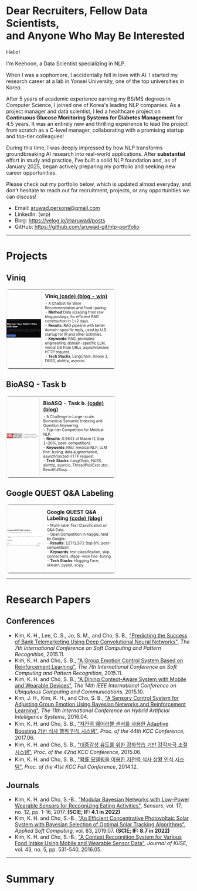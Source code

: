 # Dear Recruiters, Fellow Data Scientists, <br>and Anyone Who May Be Interested

Hello!

I'm Keehoon, a Data Scientist specializing in NLP.

When I was a sophomore, I accidentally fell in love with AI. I started my research career at a lab in Yonsei University, one of the top universities in Korea.

After 5 years of academic experience earning my BS/MS degrees in Computer Science, I joined one of Korea's leading NLP companies. As a project manager and data scientist, I led a healthcare project on **Continuous Glucose Monitoring Systems for Diabetes Management** for 4.5 years. It was an entirely new and thrilling experience to lead the project from scratch as a C-level manager, collaborating with a promising startup and top-tier colleagues!

During this time, I was deeply impressed by how NLP transforms groundbreaking AI research into real-world applications. After **substantial** effort in study and practice, I’ve built a solid NLP foundation and, as of January 2025, began actively preparing my portfolio and seeking new career opportunities.

Please check out my portfolio below, which is updated almost everyday, and don’t hesitate to reach out for recruitment, projects, or any opportunities we can discuss!

- Email: aruwad.persona@gmail.com
- LinkedIn: (wip)
- Blog: https://velog.io/@aruwad/posts
- GitHub: https://github.com/aruwad-git/nlp-portfolio

---

# Projects

## Viniq

<table style="border: 1px solid #ddd; border-radius: 8px; width: 300px;">
  <tr>
    <td style="padding: 0; border-right: 1px solid #ddd; width: 250px;">
      <a href="https://github.com/aruwad-git/nlp-portfolio/tree/main/2_Project/3_Viniq" style="text-decoration: none; color: inherit;">
        <img src="./2_Project/3_Viniq/figs/logo.JPG" alt="Viniq" style="width: 250px; height: auto;">
      </a>
    </td>
    <td style="padding: 10px; vertical-align: top; width: 350px; color: inherit;">
      <h3 style="margin: 0; font-size: 14px;">Viniq<a href="https://github.com/aruwad-git/nlp-portfolio/tree/main/2_Project/3_Viniq"> (code) </a> <a href=""> (blog - wip) </a></h3>
      <p style="margin: 5px 0; font-size: 10px;">
        - A Chatbot for Wine Recommendation and Food-paring.<br>  
        - <b>Method</b>:Data scraping from raw blog postings, for efficient RAG construction in 1~2 days.<br> 
        - <b>Results</b>: RAG pipeline with better domain-specific reply, used by U.S. startup for IR and other activities.<br>
        - <b>Keywords</b>: RAG, prompted engineering, domain-specific LLM, vector DB from URLs, asynchronized HTTP request.<br>
        - <b>Tech Stacks</b>: LangChain, Goose 3, FAISS, aiohttp, asyncio.
      </p>
    </td>
  </tr>
</table>

## BioASQ - Task b 

<table style="border: 1px solid #ddd; border-radius: 8px; width: 300px;">
  <tr>
    <td style="padding: 0; border-right: 1px solid #ddd; width: 250px;">
      <a href="https://github.com/aruwad-git/nlp-portfolio/tree/main/2_Project/2_BioASQ" style="text-decoration: none; color: inherit;">
        <img src="./2_Project/2_BioASQ/figs/icon.JPG" alt="BioASQ" style="width: 250px; height: auto;">
      </a>
    </td>
    <td style="padding: 10px; vertical-align: top; width: 350px; color: inherit;">
      <h3 style="margin: 0; font-size: 14px;">BioASQ - Task b. <a href="https://github.com/aruwad-git/nlp-portfolio/tree/main/2_Project/2_BioASQ"> (code) </a> <a href="https://velog.io/@aruwad/BioASQ-12b"> (blog) </a></h3>
      <p style="margin: 5px 0; font-size: 10px;">
        - A Challenge in Large-scale Biomedical Semantic Indexing and Question Answering.<br>  
        - Top-tier Competition for Medical NLP.<br> 
        - <b>Results</b>: 0.9541 of Macro f1 (top 1~20%, post-competition).<br>
        - <b>Keywords</b>: RAG, medical NLP, LLM fine-tuning, data augmentation, asynchronized HTTP request.<br>
        - <b>Tech Stacks</b>: LangChain, FAISS, aiohttp, asyncio, ThreadPoolExecutor, BeautifulSoup.
      </p>
    </td>
  </tr>
</table>


## Google QUEST Q&A Labeling


<table style="border: 1px solid #ddd; border-radius: 8px; width: 300px;">
  <tr>
    <td style="padding: 0; border-right: 1px solid #ddd; width: 250px;">
      <a href="https://github.com/aruwad-git/nlp-portfolio/tree/main/2_Project/1_Google_QUEST" style="text-decoration: none; color: inherit;">
        <img src="./2_Project/1_Google_QUEST/Icon.JPG" alt="Google QUEST Q&A Labeling" style="width: 250px; height: auto;">
      </a>
    </td>
    <td style="padding: 10px; vertical-align: top; width: 350px; color: inherit;">
      <h3 style="margin: 0; font-size: 14px;">Google QUEST Q&A Labeling  <a href="https://github.com/aruwad-git/nlp-portfolio/tree/main/2_Project/1_Google_QUEST"> (code) </a> <a href="https://velog.io/@aruwad/Kaggle-Google-QUEST"> (blog) </a></h3></h3>
      <p style="margin: 5px 0; font-size: 10px;">
        - Multi-label Text Classification on Q&A Data.<br>
        - Open Competition in Kaggle, held by Google.<br>
        - <b>Results</b>: 127/1,572 (top 8%, post-competition)<br>
        - <b>Keywords</b>: text classification, skip connections, stage-wise fine-tuning.<br>
        - <b>Tech Stacks</b>: Hugging Face, sklearn, pyplot, scipy.
      </p>
    </td>
  </tr>
</table>




---

# Research Papers

## Conferences
- Kim, K. H., Lee, C. S., Jo, S. M., and Cho, S. B., ["Predicting the Success of Bank Telemarketing Using Deep Convolutional Neural Networks"](https://ieeexplore.ieee.org/abstract/document/7492828), *The 7th International Conference on Soft Computing and Pattern Recognition*, 2015.11.
- Kim, K. H. and Cho, S. B., ["A Group Emotion Control System Based on Reinforcement Learning"](https://ieeexplore.ieee.org/abstract/document/7492826), *The 7th International Conference on Soft Computing and Pattern Recognition*, 2015.11.
- Kim, K. H. and Cho, S. B., ["A Dining Context-Aware System with Mobile and Wearable Devices"](https://ieeexplore.ieee.org/abstract/document/7363398), *The 14th IEEE International Conference on Ubiquitous Computing and Communications*, 2015.10.
- Kim, J. H., Kim, K. H., and Cho, S. B., ["A Sensory Control System for Adjusting Group Emotion Using Bayesian Networks and Reinforcement Learning"](https://link.springer.com/chapter/10.1007/978-3-319-32034-2_32), *The 11th International Conference on Hybrid Artificial Intelligence Systems*, 2016.04.
- Kim, K. H. and Cho, S. B., ["저전력 웨어러블 센서를 사용한 Adaptive Boosting 기반 식사 행위 인식 시스템"](https://www.dbpia.co.kr/Journal/articleDetail?nodeId=NODE07207580), *Proc. of the 44th KCC Conference*, 2017.06.
- Kim, K. H. and Cho, S. B., ["대중감성 유도를 위한 강화학습 기반 감각자극 조절시스템"](https://www.dbpia.co.kr/Journal/articleDetail?nodeId=NODE06394253), *Proc. of the 42nd KCC Conference*, 2015.06.
- Kim, K. H. and Cho, S. B., ["확률 모델링을 이용한 저전력 식사 상황 인식 시스템"](https://www.dbpia.co.kr/Journal/articleDetail?nodeId=NODE06229004), *Proc. of the 41st KCC Fall Conference*, 2014.12.

## Journals
- Kim, K. H. and Cho, S.-B., ["Modular Bayesian Networks with Low-Power Wearable Sensors for Recognizing Eating Activities"](https://www.mdpi.com/1424-8220/17/12/2877), *Sensors*, vol. 17, no. 12, pp. 1-16, 2017. <b>(SCIE; IF: 4.1 in 2022)</b>
- Kim, K. H. and Cho, S.-B., ["An Efficient Concentrative Photovoltaic Solar System with Bayesian Selection of Optimal Solar Tracking Algorithms"](https://doi.org/10.1016/j.asoc.2019.105618), *Applied Soft Computing*, vol. 83, 2019.07. <b>(SCIE; IF: 8.7 in 2022)</b>
- Kim, K. H. and Cho, S.-B., ["A Context Recognition System for Various Food Intake Using Mobile and Wearable Sensor Data"](https://koreascience.kr/article/JAKO201616553237015.page), *Journal of KIISE*, vol. 43, no. 5, pp. 531-540, 2016.05.

---

# Summary
